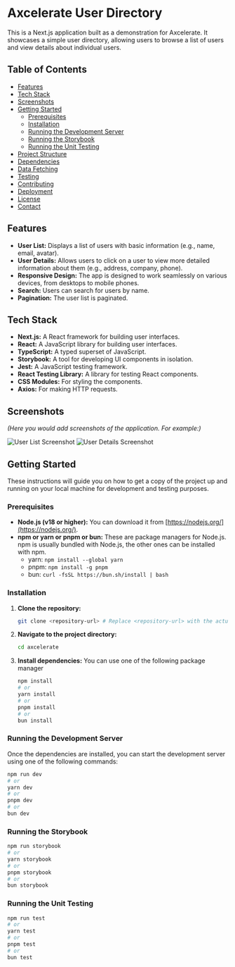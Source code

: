# Axcelerate User Directory

This is a Next.js application built as a demonstration for Axcelerate. It showcases a simple user directory, allowing users to browse a list of users and view details about individual users.

## Table of Contents

- [Features](#features)
- [Tech Stack](#tech-stack)
- [Screenshots](#screenshots)
- [Getting Started](#getting-started)
  - [Prerequisites](#prerequisites)
  - [Installation](#installation)
  - [Running the Development Server](#running-the-development-server)
  - [Running the Storybook](#running-the-storybook)
  - [Running the Unit Testing](#running-the-unit-testing)
- [Project Structure](#project-structure)
- [Dependencies](#dependencies)
- [Data Fetching](#data-fetching)
- [Testing](#testing)
- [Contributing](#contributing)
- [Deployment](#deployment)
- [License](#license)
- [Contact](#contact)

## Features

*   **User List:** Displays a list of users with basic information (e.g., name, email, avatar).
*   **User Details:** Allows users to click on a user to view more detailed information about them (e.g., address, company, phone).
*   **Responsive Design:** The app is designed to work seamlessly on various devices, from desktops to mobile phones.
* **Search:** Users can search for users by name.
* **Pagination:** The user list is paginated.

## Tech Stack

*   **Next.js:** A React framework for building user interfaces.
*   **React:** A JavaScript library for building user interfaces.
*   **TypeScript:** A typed superset of JavaScript.
*   **Storybook:** A tool for developing UI components in isolation.
*   **Jest:** A JavaScript testing framework.
*   **React Testing Library:** A library for testing React components.
* **CSS Modules:** For styling the components.
* **Axios:** For making HTTP requests.

## Screenshots

*(Here you would add screenshots of the application. For example:)*

![User List Screenshot](public/user-list-screenshot.png)
![User Details Screenshot](public/user-details-screenshot.png)

## Getting Started

These instructions will guide you on how to get a copy of the project up and running on your local machine for development and testing purposes.

### Prerequisites

*   **Node.js (v18 or higher):** You can download it from [https://nodejs.org/](https://nodejs.org/).
*   **npm or yarn or pnpm or bun:** These are package managers for Node.js. npm is usually bundled with Node.js, the other ones can be installed with npm.
    *   yarn: `npm install --global yarn`
    *   pnpm: `npm install -g pnpm`
    *   bun: `curl -fsSL https://bun.sh/install | bash`

### Installation

1.  **Clone the repository:**
    ```bash
    git clone <repository-url> # Replace <repository-url> with the actual repository URL
    ```

2.  **Navigate to the project directory:**
    ```bash
    cd axcelerate
    ```

3.  **Install dependencies:**
    You can use one of the following package manager
    ```bash
    npm install
    # or
    yarn install
    # or
    pnpm install
    # or
    bun install
    ```

### Running the Development Server

Once the dependencies are installed, you can start the development server using one of the following commands:

```bash
npm run dev
# or
yarn dev
# or
pnpm dev
# or
bun dev
```


### Running the Storybook

```bash
npm run storybook
# or
yarn storybook
# or
pnpm storybook
# or
bun storybook
```

### Running the Unit Testing

```bash
npm run test
# or
yarn test
# or
pnpm test
# or
bun test
```
